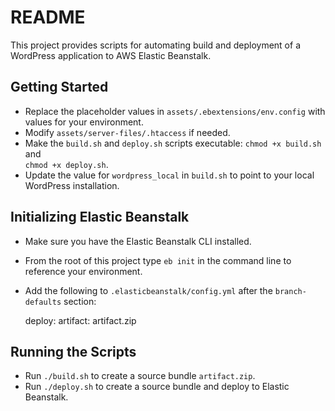 # README #

This project provides scripts for automating build and deployment of a WordPress 
application to AWS Elastic Beanstalk.

## Getting Started ##
- Replace the placeholder values in `assets/.ebextensions/env.config` with values for 
  your environment.
- Modify `assets/server-files/.htaccess` if needed.
- Make the `build.sh` and `deploy.sh` scripts executable: `chmod +x build.sh` and  
  `chmod +x deploy.sh`.
- Update the value for `wordpress_local` in `build.sh` to point to your local WordPress installation.

## Initializing Elastic Beanstalk ##
- Make sure you have the Elastic Beanstalk CLI installed.
- From the root of this project type `eb init` in the command line to reference your environment.
- Add the following to `.elasticbeanstalk/config.yml` after the `branch-defaults` section:  

    deploy:
      artifact: artifact.zip

## Running the Scripts ##
- Run `./build.sh` to create a source bundle `artifact.zip`.
- Run `./deploy.sh` to create a source bundle and deploy to Elastic Beanstalk.